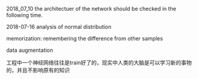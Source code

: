 2018_07_10
the architectuer of the network should be checked in the following time.



2018-07-16
analysis of normal distribution

memorization: remembering the difference from other samples

data augmentation


工程中一个神经网络往往是train好了的，现实中人类的大脑是可以学习新的事物的，并且不影响原有的知识
